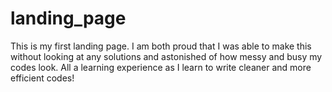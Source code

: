 # landing_page
This is my first landing page. I am both proud that I was able to make this without looking at any solutions and astonished of how messy and busy my codes look. All a learning experience as I learn to write cleaner and more efficient codes!